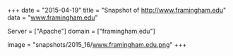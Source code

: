 
+++
date = "2015-04-19"
title = "Snapshot of http://www.framingham.edu"
data = "www.framingham.edu"

Server = ["Apache"]
domain = ["framingham.edu"]

  image = "snapshots/2015_16/www.framingham.edu.png"
+++
#
